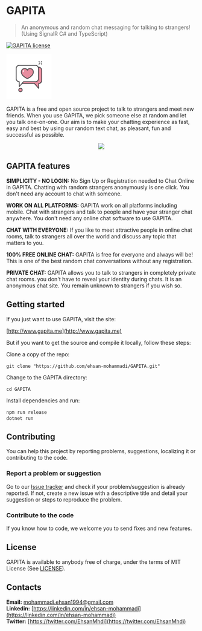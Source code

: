 # GAPITA

> An anonymous and random chat messaging for talking to strangers! (Using SignalR C# and TypeScript)

[![GAPITA license](https://img.shields.io/github/license/ehsan-mohammadi/GAPITA.svg?color=%23fe9400&label=GAPITA%20license)](../master/LICENSE)

<img src="https://github.com/ehsan-mohammadi/GAPITA/blob/master/src/img/GapitaLogo.png" width="120" height="120"/>

GAPITA is a free and open source project to talk to strangers and meet new friends. When you use GAPITA, we pick someone else at random and let you talk one-on-one. Our aim is to make your chatting experience as fast, easy and best by using our random text chat, as pleasant, fun and successful as possible.

<p align="center"><img src="https://github.com/ehsan-mohammadi/GAPITA/blob/master/screenshots/GAPITA-screenshot.png"/></p>

## GAPITA features

**SIMPLICITY - NO LOGIN:** No Sign Up or Registration needed to Chat Online in GAPITA. Chatting with random strangers anonymously is one click. You don't need any account to chat with someone.

**WORK ON ALL PLATFORMS:** GAPITA work on all platforms including mobile. Chat with strangers and talk to people and have your stranger chat anywhere. You don't need any online chat software to use GAPITA.

**CHAT WITH EVERYONE:** If you like to meet attractive people in online chat rooms, talk to strangers all over the world and discuss any topic that matters to you.

**100% FREE ONLINE CHAT:** GAPITA is free for everyone and always will be! This is one of the best random chat conversations without any registration.

**PRIVATE CHAT:** GAPITA allows you to talk to strangers in completely private chat rooms. you don't have to reveal your identity during chats. It is an anonymous chat site. You remain unknown to strangers if you wish so.

## Getting started

If you just want to use GAPITA, visit the site:

[http://www.gapita.me](http://www.gapita.me)

But if you want to get the source and compile it locally, follow these steps:

Clone a copy of the repo:

    git clone "https://github.com/ehsan-mohammadi/GAPITA.git"

Change to the GAPITA directory:

    cd GAPITA
    
Install dependencies and run:

    npm run release
    dotnet run

## Contributing

You can help this project by reporting problems, suggestions, localizing it or contributing to the code.

### Report a problem or suggestion

Go to our [Issue tracker](https://github.com/ehsan-mohammadi/GAPITA/issues) and check if your problem/suggestion is already reported. If not, create a new issue with a descriptive title and detail your suggestion or steps to reproduce the problem.

### Contribute to the code

If you know how to code, we welcome you to send fixes and new features.

## License

GAPITA is available to anybody free of charge, under the terms of MIT License (See [LICENSE](../master/LICENSE)).

## Contacts

**Email:** [mohammadi.ehsan1994@gmail.com](mailto:mohammadi.ehsan1994@gmail.com)
<br/>
**Linkedin:** [https://linkedin.com/in/ehsan-mohammadi](https://linkedin.com/in/ehsan-mohammadi)
<br/>
**Twitter:** [https://twitter.com/EhsanMhdi](https://twitter.com/EhsanMhdi)